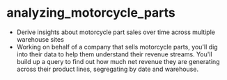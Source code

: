 # analyzing_motorcycle_parts
- Derive insights about motorcycle part sales over time across multiple warehouse sites
- Working on behalf of a company that sells motorcycle parts, you'll dig into their data to help them understand their revenue streams. You'll build up a query to find out how much net revenue they are generating across their product lines, segregating by date and warehouse.
